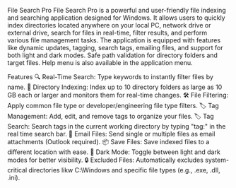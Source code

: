 File Search Pro
File Search Pro is a powerful and user-friendly file indexing and searching application designed for Windows. It allows users to quickly index directories located anywhere on your local PC, network drive or external drive, search for files in real-time, filter results, and perform various file management tasks. The application is equipped with features like dynamic updates, tagging, search tags, emailing files, and support for both light and dark modes. Safe path validation for directory folders and target files. Help menu is also available in the application menu.

Features
🔍 Real-Time Search: Type keywords to instantly filter files by name.
📁 Directory Indexing: Index up to 10 directory folders as large as 10 GB each or larger and monitors them for real-time changes.
🛠 File Filtering: Apply common file type or developer/engineering file type filters.
🏷 Tag Management: Add, edit, and remove tags to organize your files.
🏷 Tag Search: Search tags in the current working directory by typing "tag:" in the real time search bar.
📧 Email Files: Send single or multiple files as email attachments (Outlook required).
📦 Save Files: Save indexed files to a different location with ease.
🎨 Dark Mode: Toggle between light and dark modes for better visibility.
🔒 Excluded Files: Automatically excludes system-critical directories likw C:\\Windows and specific file types (e.g., .exe, .dll, .ini).